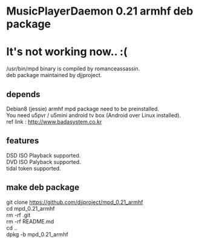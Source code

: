 # MusicPlayerDaemon 0.21 armhf deb package
# It's not working now.. :(
/usr/bin/mpd binary is compiled by romanceassassin.  
deb package maintained by djjproject.  

## depends
Debian8 (jessie) armhf mpd package need to be preinstalled.  
You need u5pvr / u5mini android tv box (Android over Linux installed).  
ref link : http://www.badasystem.co.kr  

## features
DSD ISO Playback supported.  
DVD ISO Palyback supported.  
tidal token supported.  

## make deb package
git clone https://github.com/djjproject/mpd_0.21_armhf  
cd mpd_0.21_armhf  
rm -rf .git  
rm -rf README.md  
cd ..  
dpkg -b mpd_0.21_armhf  
